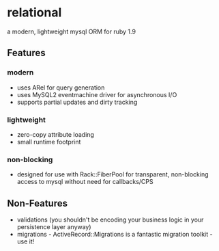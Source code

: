 # relational

a modern, lightweight mysql ORM for ruby 1.9

## Features

### modern
- uses ARel for query generation
- uses MySQL2 eventmachine driver for asynchronous I/O
- supports partial updates and dirty tracking
	
### lightweight
- zero-copy attribute loading
- small runtime footprint

### non-blocking
- designed for use with Rack::FiberPool for transparent, non-blocking access to mysql without need for callbacks/CPS
	
## Non-Features

- validations (you shouldn't be encoding your business logic in your persistence layer anyway)
- migrations - ActiveRecord::Migrations is a fantastic migration toolkit - use it!

